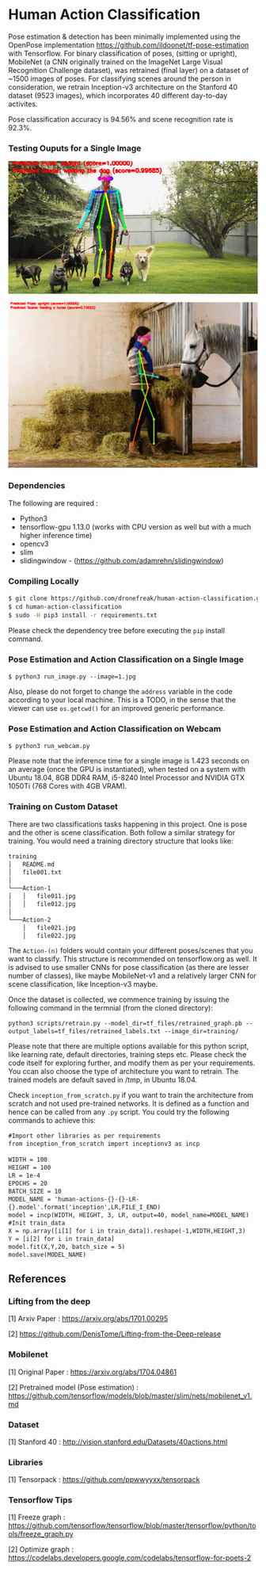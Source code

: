 # Human Action Classification

Pose estimation & detection has been minimally implemented using the OpenPose implementation https://github.com/ildoonet/tf-pose-estimation with Tensorflow. For binary classification of poses, (sitting or upright), MobileNet (a CNN originally trained on the ImageNet Large Visual Recognition Challenge dataset), was retrained (final layer) on a dataset of ~1500 images of poses.
For classifying scenes around the person in consideration, we retrain Inception-v3 architecture on the Stanford 40 dataset (9523 images), which incorporates 40 different day-to-day activites. 

Pose classification accuracy is 94.56% and scene recognition rate is 92.3%. 
 
### Testing Ouputs for a Single Image

![alt text](show.png)

![alt text](show1.png)
### Dependencies

The following are required :

- Python3
- tensorflow-gpu 1.13.0 (works with CPU version as well but with a much higher inference time)
- opencv3
- slim
- slidingwindow - (https://github.com/adamrehn/slidingwindow)

### Compiling Locally

```bash
$ git clone https://github.com/dronefreak/human-action-classification.git
$ cd human-action-classification
$ sudo -H pip3 install -r requirements.txt
```
Please check the dependency tree before executing the `pip` install command.

### Pose Estimation and Action Classification on a Single Image

```
$ python3 run_image.py --image=1.jpg
```

Also, please do not forget to change the `address` variable in the code according to your local machine. This is a TODO, in the sense that the viewer can use `os.getcwd()` for an improved generic performance.


### Pose Estimation and Action Classification on Webcam

```
$ python3 run_webcam.py
```
Please note that the inference time for a single image is 1.423 seconds on an average (once the GPU is instantiated), when tested on a system with Ubuntu 18.04, 8GB DDR4 RAM, i5-8240 Intel Processor and NVIDIA GTX 1050Ti (768 Cores with 4GB VRAM). 


### Training on Custom Dataset

There are two classifications tasks happening in this project. One is pose and the other is scene classification. Both follow a similar strategy for training. You would need a training directory structure that looks like:

```
training
│   README.md
│   file001.txt    
│
└───Action-1
│   │   file011.jpg
│   │   file012.jpg
│ 
└───Action-2
    │   file021.jpg
    │   file022.jpg
```
The `Action-(n)` folders would contain your different poses/scenes that you want to classify. This structure is recommended on tensorflow.org as well. It is advised to use smaller CNNs for pose classification (as there are lesser number of classes), like maybe MobileNet-v1 and a relatively larger CNN for scene classification, like Inception-v3 maybe.

Once the dataset is collected, we commence training by issuing the following command in the termnial (from the cloned directory):

```
python3 scripts/retrain.py --model_dir=tf_files/retrained_graph.pb --output_labels=tf_files/retrained_labels.txt --image_dir=training/
```
Please note that there are multiple options available for this python script, like learning rate, default directories, training steps etc. Please check the code itself for exploring further, and modify them as per your requirements. You ccan also choose the type of architecture you want to retrain.
The trained models are default saved in /tmp, in Ubuntu 18.04.

Check `inception_from_scratch.py` if you want to train the architecture from scratch and not used pre-trained networks. It is defined as a function and hence can be called from any `.py` script. You could try the following commands to achieve this:

```
#Import other libraries as per requirements
from inception_from_scratch import inceptionv3 as incp

WIDTH = 100
HEIGHT = 100
LR = 1e-4
EPOCHS = 20
BATCH_SIZE = 10
MODEL_NAME = 'human-actions-{}-{}-LR-{}.model'.format('inception',LR,FILE_I_END)
model = incp(WIDTH, HEIGHT, 3, LR, output=40, model_name=MODEL_NAME)
#Init train_data
X = np.array([i[1] for i in train_data]).reshape(-1,WIDTH,HEIGHT,3)
Y = [i[2] for i in train_data]
model.fit(X,Y,20, batch_size = 5)
model.save(MODEL_NAME)
```

## References

### Lifting from the deep

[1] Arxiv Paper : https://arxiv.org/abs/1701.00295

[2] https://github.com/DenisTome/Lifting-from-the-Deep-release

### Mobilenet

[1] Original Paper : https://arxiv.org/abs/1704.04861

[2] Pretrained model (Pose estimation) : https://github.com/tensorflow/models/blob/master/slim/nets/mobilenet_v1.md

### Dataset
[1] Stanford 40 : http://vision.stanford.edu/Datasets/40actions.html

### Libraries

[1] Tensorpack : https://github.com/ppwwyyxx/tensorpack

### Tensorflow Tips

[1] Freeze graph : https://github.com/tensorflow/tensorflow/blob/master/tensorflow/python/tools/freeze_graph.py

[2] Optimize graph : https://codelabs.developers.google.com/codelabs/tensorflow-for-poets-2



